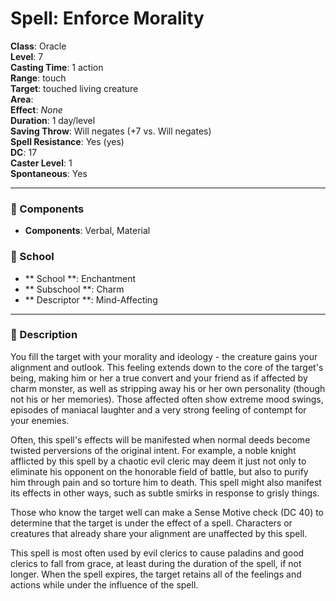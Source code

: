 
# Spell: Enforce Morality
**Class**: Oracle  
**Level**: 7  
**Casting Time**: 1 action  
**Range**: touch  
**Target**: touched living creature  
**Area**:   
**Effect**: _None_  
**Duration**: 1 day/level  
**Saving Throw**: Will negates (+7 vs. Will negates)  
**Spell Resistance**: Yes (yes)  
**DC**: 17  
**Caster Level**: 1  
**Spontaneous**: Yes

---

### 🔮 Components
- **Components**: Verbal, Material

### 🏫 School
- ** School **: Enchantment
- ** Subschool **: Charm
- ** Descriptor **: Mind-Affecting
---

### 📜 Description
You fill the target with your morality and ideology - the creature gains your alignment and outlook. This feeling extends down to the core of the target's being, making him or her a true convert and your friend as if affected by charm monster, as well as stripping away his or her own personality (though not his or her memories). Those affected often show extreme mood swings, episodes of maniacal laughter and a very strong feeling of contempt for your enemies. 

Often, this spell's effects will be manifested when normal deeds become twisted perversions of the original intent. For example, a noble knight afflicted by this spell by a chaotic evil cleric may deem it just not only to eliminate his opponent on the honorable field of battle, but also to purify him through pain and so torture him to death. This spell might also manifest its effects in other ways, such as subtle smirks in response to grisly things. 

Those who know the target well can make a Sense Motive check (DC 40) to determine that the target is under the effect of a spell. Characters or creatures that already share your alignment are unaffected by this spell.

This spell is most often used by evil clerics to cause paladins and good clerics to fall from grace, at least during the duration of the spell, if not longer. When the spell expires, the target retains all of the feelings and actions while under the influence of the spell.
